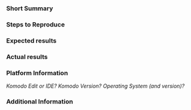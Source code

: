 <!--
Please fill out the requested fields to the best of your ability.

Some general guidelines:

 - Context is important,  please include all steps you took to produce the issue.
 - Always use the github web interface to respond. Email responses get mangled and may include personal information.
 - Please be courteous. Toxic and obnoxious behavior will not be tolerated.
 - For general usage questions please refer to our forums: http://community.komodoide.com/
-->

### Short Summary



### Steps to Reproduce



### Expected results



### Actual results



### Platform Information

*Komodo Edit or IDE?* 
*Komodo Version?* 
*Operating System (and version)?* 

### Additional Information

<!--
eg. Error logs, screenshots, workarounds

You can find your error log via Help > Troubleshooting > View Log File
-->
 
